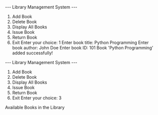 --- Library Management System ---
1. Add Book
2. Delete Book
3. Display All Books
4. Issue Book
5. Return Book
6. Exit
Enter your choice: 1
Enter book title: Python Programming
Enter book author: John Doe
Enter book ID: 101
Book 'Python Programming' added successfully!

--- Library Management System ---
1. Add Book
2. Delete Book
3. Display All Books
4. Issue Book
5. Return Book
6. Exit
Enter your choice: 3

Available Books in the Library
